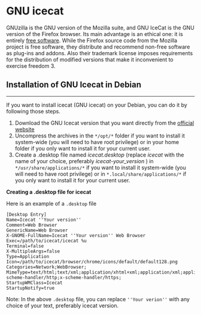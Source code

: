 # GNU icecat

GNUzilla is the GNU version of the Mozilla suite, and GNU IceCat is the GNU version of the Firefox browser. Its main advantage is an ethical one: it is entirely [free software](http://www.gnu.org/philosophy/free-sw.html). While the Firefox source code from the Mozilla project is free software, they distribute and recommend non-free software as plug-ins and addons. 
Also their trademark license imposes requirements for the distribution of modified versions that make it inconvenient to exercise freedom 3.


## Installation of GNU Icecat in Debian 

----------------------------------------------------------

If you want to install icecat (GNU icecat) on your Debian, you can do it by following those steps.

1. Download the GNU Icecat version that you want directly from the [official website](https://www.gnu.org/software/gnuzilla/)
2. Uncompress the archives in the `*/opt/*` folder if you want to install it system-wide (you will need to have root privilege) or in your home folder if you only want to install it for your current user.
3. Create a .desktop file named *icecat.desktop* (replace *icecat* with the name of your choice, preferably *icecat-your_version* ) in `*/usr/share/applications/*` if you want to install it system-wide (you will need to have root privilege) or in `*.local/share/applications/*` if you only want to install it for your current user. 

**Creating a .desktop file for icecat**

Here is an example of a `.desktop` file

```
[Desktop Entry]
Name=Icecat ''Your version''
Comment=Web Browser
GenericName=Web Browser
X-GNOME-FullName=Icecat ''Your version'' Web Browser
Exec=/path/to/icecat/icecat %u
Terminal=false
X-MultipleArgs=false
Type=Application
Icon=/path/to/icecat/browser/chrome/icons/default/default128.png
Categories=Network;WebBrowser;
MimeType=text/html;text/xml;application/xhtml+xml;application/xml;application/vnd.mozilla.xul+xml;application/rss+xml;application/rdf+xml;image/gif;image/jpeg;image/png;x-scheme-handler/http;x-scheme-handler/https;
StartupWMClass=Icecat
StartupNotify=true
```


Note: In the above `.desktop` file, you can replace `''Your verion''` with any choice of your text, preferably icecat version.